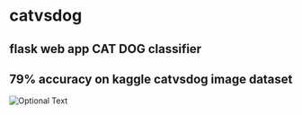 # catvsdog
## flask web app CAT DOG classifier
## 79% accuracy on kaggle catvsdog image dataset
![Optional Text](../master/catvsdog.PNG)
